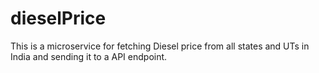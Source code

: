 # dieselPrice

This is a microservice for fetching Diesel price from all states and UTs in India and sending it to a API endpoint.
